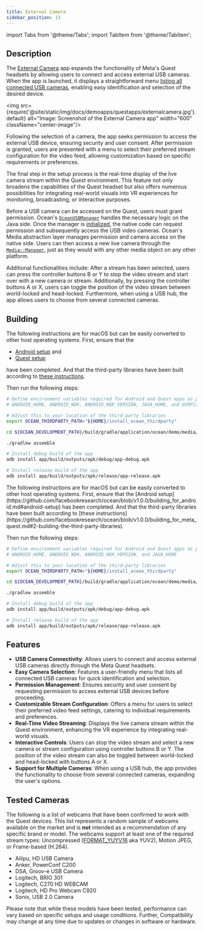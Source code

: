 ```yaml
---
title: External Camera
sidebar_position: 13
---
```


import Tabs from '@theme/Tabs';
import TabItem from '@theme/TabItem';

## Description

The [External Camera](https://github.com/facebookresearch/ocean/blob/v1.0.0/impl/application/ocean/demo/media/externalcamera/quest/ExternalCameraApplication.cpp) app expands the functionality of Meta's Quest headsets by allowing users to connect and access external USB cameras. When the app is launched, it displays a straightforward menu [listing all connected USB cameras](https://github.com/facebookresearch/ocean/blob/v1.0.0/impl/application/ocean/demo/media/externalcamera/quest/ExternalCameraApplication.cpp#L293), enabling easy identification and selection of the desired device.

<img src={require('@site/static/img/docs/demoapps/questapps/externalcamera.jpg').default} alt="Image: Screenshot of the External Camera app" width="600" className="center-image"/>

Following the selection of a camera, the app seeks permission to access the external USB device, ensuring security and user consent. After permission is granted, users are presented with a menu to select their preferred stream configuration for the video feed, allowing customization based on specific requirements or preferences.

The final step in the setup process is the real-time display of the live camera stream within the Quest environment. This feature not only broadens the capabilities of the Quest headset but also offers numerous possibilities for integrating real-world visuals into VR experiences for monitoring, broadcasting, or interactive purposes.

Before a USB camera can be accessed on the Quest, users must grant permission. Ocean's [`OceanUSBManager`](https://github.com/facebookresearch/ocean/blob/v1.0.0/impl/ocean/system/usb/android/OceanUSBManager.java#L36) handles the necessary logic on the Java side. Once the manager is [initialized](https://github.com/facebookresearch/ocean/blob/v1.0.0/impl/application/ocean/demo/media/externalcamera/quest/ExternalCameraApplicationActivity.java#L30), the native code can request permission and subsequently access the USB video cameras. Ocean's Media abstraction layer manages permission and camera access on the native side. Users can then access a new live camera through the [`Media::Manager`](https://github.com/facebookresearch/ocean/blob/v1.0.0/impl/application/ocean/demo/media/externalcamera/quest/ExternalCameraApplication.cpp#L126), just as they would with any other media object on any other platform.

Additional functionalities include: After a stream has been selected, users can press the controller buttons B or Y to stop the video stream and start over with a new camera or stream. Additionally, by pressing the controller buttons A or X, users can toggle the position of the video stream between world-locked and head-locked. Furthermore, when using a USB hub, the app allows users to choose from several connected cameras.

## Building

<Tabs groupId="target-os" queryString>
<TabItem value="quest" label="Quest">
The following instructions are for macOS but can be easily converted to other host operating systems. First, ensure that the

* [Android setup](https://github.com/facebookresearch/ocean/blob/v1.0.0/building_for_android.md#android-setup) and
* [Quest setup](https://github.com/facebookresearch/ocean/blob/v1.0.0/building_for_meta_quest.md#quest-setup)

have been completed. And that the third-party libraries have been built according to [these instructions](https://github.com/facebookresearch/ocean/blob/v1.0.0/building_for_meta_quest.md#2-building-the-third-party-libraries).

Then run the following steps:

```bash
# Define environment variables required for Android and Quest apps as per setup instructions above:
# ANDROID_HOME, ANDROID_NDK, ANDROID_NDK_VERSION, JAVA_HOME, and OVRPlatformSDK_ROOT

# Adjust this to your location of the third-party libraries
export OCEAN_THIRDPARTY_PATH="${HOME}/install_ocean_thirdparty"

cd ${OCEAN_DEVELOPMENT_PATH}/build/gradle/application/ocean/demo/media/externalcamera/quest

./gradlew assemble

# Install debug build of the app
adb install app/build/outputs/apk/debug/app-debug.apk

# Install release build of the app
adb install app/build/outputs/apk/release/app-release.apk
```
</TabItem>

<TabItem value="android" label="Android">
The following instructions are for macOS but can be easily converted to other host operating systems. First, ensure that the
[Android setup](https://github.com/facebookresearch/ocean/blob/v1.0.0/building_for_android.md#android-setup) has been completed.
And that the third-party libraries have been built according to
[these instructions](https://github.com/facebookresearch/ocean/blob/v1.0.0/building_for_meta_quest.md#2-building-the-third-party-libraries).

Then run the following steps:

```bash
# Define environment variables required for Android and Quest apps as per setup instructions above:
# ANDROID_HOME, ANDROID_NDK, ANDROID_NDK_VERSION, and JAVA_HOME

# Adjust this to your location of the third-party libraries
export OCEAN_THIRDPARTY_PATH="${HOME}/install_ocean_thirdparty"

cd ${OCEAN_DEVELOPMENT_PATH}/build/gradle/application/ocean/demo/media/externalcamera/android

./gradlew assemble

# Install debug build of the app
adb install app/build/outputs/apk/debug/app-debug.apk

# Install release build of the app
adb install app/build/outputs/apk/release/app-release.apk
```
</TabItem>
</Tabs>

## Features

  - **USB Camera Connectivity**: Allows users to connect and access external USB cameras directly through the Meta Quest headsets.
  - **Easy Camera Selection**: Features a user-friendly menu that lists all connected USB cameras for quick identification and selection.
  - **Permission Management**: Ensures security and user consent by requesting permission to access external USB devices before proceeding.
  - **Customizable Stream Configuration**: Offers a menu for users to select their preferred video feed settings, catering to individual requirements and preferences.
  - **Real-Time Video Streaming**: Displays the live camera stream within the Quest environment, enhancing the VR experience by integrating real-world visuals.
  - **Interactive Controls**: Users can stop the video stream and select a new camera or stream configuration using controller buttons B or Y. The position of the video stream can also be toggled between world-locked and head-locked with buttons A or X.
  - **Support for Multiple Cameras**: When using a USB hub, the app provides the functionality to choose from several connected cameras, expanding the user's options.

## Tested Cameras

The following is a list of webcams that have been confirmed to work with the Quest devices.
This list represents a random sample of webcams available on the market and is **not** intended as a recommendation of any specific brand or model.
The webcams support at least one of the required stream types: Uncompressed ([FORMAT_YUYV16](https://github.com/facebookresearch/ocean/blob/v1.0.0/impl/ocean/base/Frame.h#L560C4-L560C17) aka YUV2), Motion JPEG, or Frame-based (H.264).

  - Ailipu, HD USB Camera
  - Anker, PowerConf C200
  - DSA, Groov-e USB Camera
  - Logitech, BRIO 301
  - Logitech, C270 HD WEBCAM
  - Logitech, HD Pro Webcam C920
  - Sonix, USB 2.0 Camera

Please note that while these models have been tested, performance can vary based on specific setups and usage conditions.
Further, Compatibility may change at any time due to updates or changes in software or hardware.
